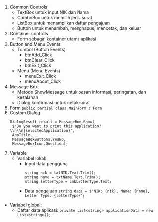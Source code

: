 1. Common Controls
   - TextBox untuk input NIK dan Nama
   - ComboBox untuk memilih jenis surat
   - ListBox untuk menampilkan daftar pengajuan
   - Button untuk menambah, menghapus, mencetak, dan keluar
2. Container controls
   - Form sebagai kontainer utama aplikasi
3. Button and Menu Events
   - Tombol (Button Events)
      - btnAdd_Click
      - btnClear_Click
      - btnExit_Click
    - Menu (Menu Events)
       - menuExit_Click
       - menuAbout_Click 
4. Message Box
   - Metode ShowMessage untuk pesan informasi, peringatan, dan kesalahan
   - Dialog konfirmasi untuk cetak surat
5. Form
   ```public partial class MainForm : Form```
6. Custom Dialog
   ```
   DialogResult result = MessageBox.Show(
    $"Do you want to print this application?\\n\\n{selectedApplication}",
    AppTitle, 
    MessageBoxButtons.YesNo, 
    MessageBoxIcon.Question);
   ```
7. Variable
   - Variabel lokal:
      - Input data pengguna
        ```
        string nik = txtNIK.Text.Trim();
        string name = txtName.Text.Trim();
        string letterType = cmbLetterType.Text;
        ```
      - Data pengajuan
        ```string data = $"NIK: {nik}, Name: {name}, Letter Type: {letterType}";```
  - Variabel global:
    - Daftar data aplikasi:
      ```private List<string> applicationData = new List<string>();```
      
    

